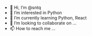 - 👋 Hi, I’m @sntq
- 👀 I’m interested in Python
- 🌱 I’m currently learning Python, React
- 💞️ I’m looking to collaborate on ...
- 📫 How to reach me ...

<!---
sntq/sntq is a ✨ special ✨ repository because its `README.md` (this file) appears on your GitHub profile.
You can click the Preview link to take a look at your changes.
--->
